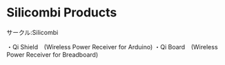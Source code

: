 # Silicombi Products
サークル:Silicombi

・Qi Shield　(Wireless Power Receiver for Arduino)
・Qi Board　(Wireless Power Receiver for Breadboard)